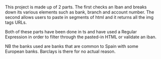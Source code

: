This project is made up of 2 parts. The first checks an Iban and breaks down its various elements such as bank, branch and account number. The second allows users to paste in segments of html and it returns all the img tags URLs.

Both of these parts have been done in ts and have used a Regular Expression in order to filter through the pasted-in HTML or validate an iban. 

NB the banks used are banks that are common to Spain with some European banks. Barclays is there for no actual reason. 